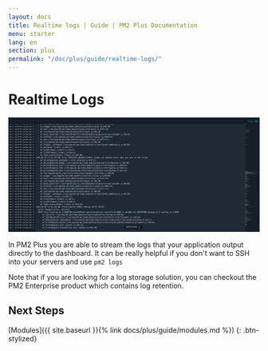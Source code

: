 ```yaml
---
layout: docs
title: Realtime logs | Guide | PM2 Plus Documentation
menu: starter
lang: en
section: plus
permalink: "/doc/plus/guide/realtime-logs/"
---
```


# Realtime Logs

![Logs](https://raw.githubusercontent.com/keymetrics/branding/master/screenshots/plus/logs/logs.png)

In PM2 Plus you are able to stream the logs that your application output directly to the dashboard.
It can be really helpful if you don't want to SSH into your servers and use `pm2 logs`

Note that if you are looking for a log storage solution, you can checkout the PM2 Enterprise product which contains log retention.


## Next Steps

[Modules]({{ site.baseurl }}{% link docs/plus/guide/modules.md %})
{: .btn-stylized}
